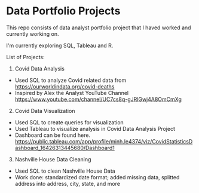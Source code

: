 # Data Portfolio Projects
This repo consists of data analyst portfolio project that I haved worked and currently working on.

I'm currently exploring SQL, Tableau and R. 

List of Projects:
1. Covid Data Analysis
- Used SQL to analyze Covid related data from https://ourworldindata.org/covid-deaths
- Inspired by Alex the Analyst YouTube Channel https://www.youtube.com/channel/UC7cs8q-gJRlGwj4A8OmCmXg
2. Covid Data Visualization
- Used SQL to create queries for visualization
- Used Tableau to visualize analysis in Covid Data Analysis Project 
- Dashboard can be found here. https://public.tableau.com/app/profile/minh.le4374/viz/CovidStatisticsDashboard_16426313445680/Dashboard1
3. Nashville House Data Cleaning
- Used SQL to clean Nashville House Data
- Work done: standardized date format; added missing data, splitted address into address, city, state, and more 
